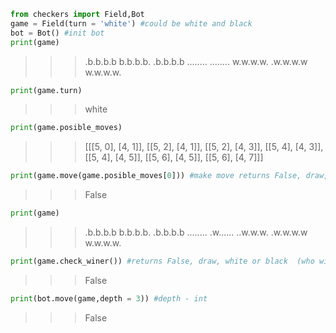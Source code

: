 ```python
from checkers import Field,Bot
game = Field(turn = 'white') #could be white and black
bot = Bot() #init bot
print(game)
```
>>> .b.b.b.b
    b.b.b.b.
    .b.b.b.b
    ........
    ........
    w.w.w.w.
    .w.w.w.w
    w.w.w.w.
```python
print(game.turn)
```
>>> white
```python
print(game.posible_moves)
```
>>> [[[5, 0], [4, 1]], [[5, 2], [4, 1]], [[5, 2], [4, 3]], [[5, 4], [4, 3]], [[5, 4], [4, 5]], [[5, 6], [4, 5]], [[5, 6], [4, 7]]]
```python
print(game.move(game.posible_moves[0])) #make move returns False, draw, white or black  (who wins)
```
>>> False
```python
print(game)
```
>>> .b.b.b.b
    b.b.b.b.
    .b.b.b.b
    ........
    .w......
    ..w.w.w.
    .w.w.w.w
    w.w.w.w.
```python
print(game.check_winer()) #returns False, draw, white or black  (who wins)
```
>>> False
```python
print(bot.move(game,depth = 3)) #depth - int
```
>>> False